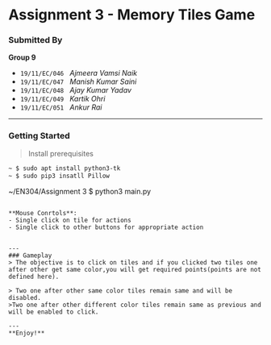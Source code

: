 # Assignment 3 - Memory Tiles Game


### Submitted By

**Group 9**

- `19/11/EC/046` &nbsp; *Ajmeera Vamsi Naik*
- `19/11/EC/047` &nbsp; *Manish Kumar Saini*
- `19/11/EC/048` &nbsp; *Ajay Kumar Yadav*
- `19/11/EC/049` &nbsp; *Kartik Ohri*
- `19/11/EC/051` &nbsp; *Ankur Rai*

---
### Getting Started

> Install prerequisites
```bash
~ $ sudo apt install python3-tk
~ $ sudo pip3 insatll Pillow
```


~/EN304/Assignment 3 $ python3 main.py
```

**Mouse Conrtols**:
- Single click on tile for actions
- Single click to other buttons for appropriate action


---
### Gameplay
> The objective is to click on tiles and if you clicked two tiles one after other get same color,you will get required points(points are not defined here).

> Two one after other same color tiles remain same and will be disabled.
>Two one after other different color tiles remain same as previous and will be enabled to click.

---
**Enjoy!**
